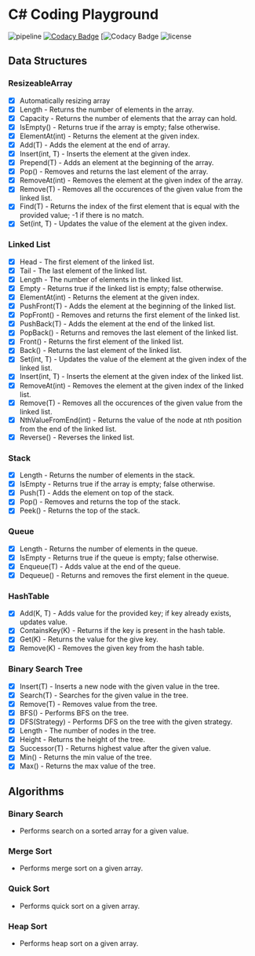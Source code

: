 # C# Coding Playground
![pipeline](https://github.com/alexpetrescu/csharp-coding-playground/workflows/pipeline/badge.svg)
[![Codacy Badge](https://api.codacy.com/project/badge/Grade/e1170d8482ea448e9acf288d3dcfe964)](https://app.codacy.com/manual/alexpetrescu1996/csharp-coding-playground?utm_source=github.com&utm_medium=referral&utm_content=alexpetrescu/csharp-coding-playground&utm_campaign=Badge_Grade_Dashboard)
[![Codacy Badge](https://img.shields.io/codacy/coverage/a7c41f5ce6904ba089f9807bf8e135c1)
![license](https://img.shields.io/github/license/alexpetrescu/csharp-coding-playground)
## Data Structures 
### ResizeableArray   
- [x] Automatically resizing array
- [x] Length - Returns the number of elements in the array.
- [x] Capacity  - Returns the number of elements that the array can hold.
- [x] IsEmpty() - Returns true if the array is empty; false otherwise.
- [x] ElementAt(int) - Returns the element at the given index.
- [x] Add(T) - Adds the element at the end of array.
- [x] Insert(int, T) - Inserts the element at the given index.
- [x] Prepend(T) - Adds an element at the beginning of the array.
- [x] Pop() - Removes and returns the last element of the array.
- [x] RemoveAt(int) - Removes the element at the given index of the array.
- [x] Remove(T) - Removes all the occurences of the given value from the linked list.
- [x] Find(T) - Returns the index of the first element that is equal with the provided value; -1 if there is no match.
- [x] Set(int, T) - Updates the value of the element at the given index.

### Linked List
- [x] Head - The first element of the linked list.
- [x] Tail - The last element of the linked list.
- [x] Length - The number of elements in the linked list.
- [x] Empty - Returns true if the linked list is empty; false otherwise.
- [x] ElementAt(int) - Returns the element at the given index.
- [x] PushFront(T) - Adds the element at the beginning of the linked list.
- [x] PopFront() - Removes and returns the first element of the linked list.
- [x] PushBack(T) - Adds the element at the end of the linked list.
- [x] PopBack() - Returns and removes the last element of the linked list.
- [x] Front() - Returns the first element of the linked list.
- [x] Back() - Returns the last element of the linked list.
- [x] Set(int, T) - Updates the value of the element at the given index of the linked list.
- [x] Insert(int, T) - Inserts the element at the given index of the linked list.
- [x] RemoveAt(int) - Removes the element at the given index of the linked list.
- [x] Remove(T) - Removes all the occurences of the given value from the linked list.
- [x] NthValueFromEnd(int) - Returns the value of the node at nth position from the end of the linked list.
- [x] Reverse() - Reverses the linked list.

### Stack
- [x] Length - Returns the number of elements in the stack.
- [x] IsEmpty - Returns true if the array is empty; false otherwise.
- [x] Push(T) - Adds the element on top of the stack.
- [x] Pop() - Removes and returns the top of the stack.
- [x] Peek() - Returns the top of the stack.

### Queue
- [x] Length - Returns the number of elements in the queue.
- [x] IsEmpty - Returns true if the queue is empty; false otherwise.
- [x] Enqueue(T) - Adds value at the end of the queue.
- [x] Dequeue() - Returns and removes the first element in the queue.

### HashTable
- [x] Add(K, T) - Adds value for the provided key; if key already exists, updates value.
- [x] ContainsKey(K) - Returns if the key is present in the hash table.
- [x] Get(K) - Returns the value for the give key.
- [x] Remove(K) - Removes the given key from the hash table.

### Binary Search Tree
- [x] Insert(T) - Inserts a new node with the given value in the tree.
- [x] Search(T) - Searches for the given value in the tree.
- [x] Remove(T) - Removes value from the tree.
- [x] BFS() - Performs BFS on the tree.
- [x] DFS(Strategy) - Performs DFS on the tree with the given strategy.
- [x] Length - The number of nodes in the tree.
- [x] Height - Returns the height of the tree. 
- [x] Successor(T) - Returns highest value after the given value.
- [x] Min() - Returns the min value of the tree.
- [x] Max() - Returns the max value of the tree.

## Algorithms
### Binary Search
- Performs search on a sorted array for a given value. 
### Merge Sort
- Performs merge sort on a given array.
### Quick Sort
- Performs quick sort on a given array.
### Heap Sort
- Performs heap sort on a given array.
